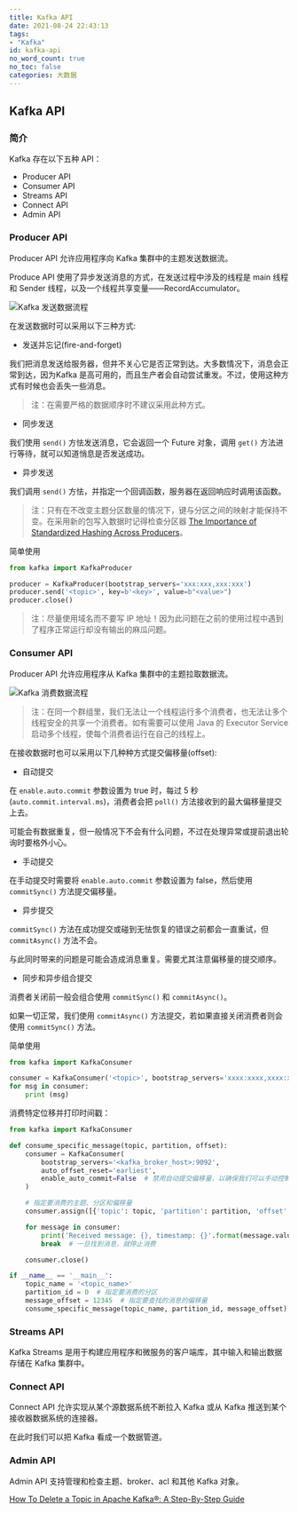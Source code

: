 ```yaml
---
title: Kafka API
date: 2021-08-24 22:43:13
tags:
- "Kafka"
id: kafka-api
no_word_count: true
no_toc: false
categories: 大数据
---
```


## Kafka API

### 简介

Kafka 存在以下五种 API：

- Producer API
- Consumer API
- Streams API
- Connect API
- Admin API

### Producer API

Producer API 允许应用程序向 Kafka 集群中的主题发送数据流。

Produce API 使用了异步发送消息的方式，在发送过程中涉及的线程是 main 线程和 Sender 线程，以及一个线程共享变量——RecordAccumulator。

![Kafka 发送数据流程](https://i.loli.net/2021/08/24/YgBIm7HbrFNcvPp.png)

在发送数据时可以采用以下三种方式:

- 发送并忘记(fire-and-forget)

我们把消息发送给服务器，但井不关心它是否正常到达。大多数情况下，消息会正常到达，因为Kafka 是高可用的，而且生产者会自动尝试重发。不过，使用这种方式有时候也会丢失一些消息。

> 注：在需要严格的数据顺序时不建议采用此种方式。

- 同步发送

我们使用 `send()` 方怯发送消息，它会返回一个 Future 对象，调用 `get()` 方法进行等待，就可以知道悄息是否发送成功。

- 异步发送

我们调用 `send()` 方怯，并指定一个回调函数，服务器在返回响应时调用该函数。

> 注：只有在不改变主题分区数量的情况下，键与分区之间的映射才能保持不变。在采用新的包写入数据时记得检查分区器 [The Importance of Standardized Hashing Across Producers](https://www.confluent.io/blog/standardized-hashing-across-java-and-non-java-producers/)。

简单使用

```python
from kafka import KafkaProducer

producer = KafkaProducer(bootstrap_servers='xxx:xxx,xxx:xxx')
producer.send('<topic>', key=b'<key>', value=b"<value>")
producer.close()
```

> 注：尽量使用域名而不要写 IP 地址！因为此问题在之前的使用过程中遇到了程序正常运行却没有输出的麻瓜问题。

### Consumer API

Producer API 允许应用程序从 Kafka 集群中的主题拉取数据流。

![Kafka 消费数据流程](https://i.loli.net/2021/08/25/lp5OYrdqkW6vBNa.png)

> 注：在同一个群组里，我们无法让一个线程运行多个消费者，也无法让多个线程安全的共享一个消费者。如有需要可以使用 Java 的 Executor Service 启动多个线程，使每个消费者运行在自己的线程上。

在接收数据时也可以采用以下几种种方式提交偏移量(offset):

- 自动提交

在 `enable.auto.commit` 参数设置为 true 时，每过 5 秒(`auto.commit.interval.ms`)，消费者会把 `poll()` 方法接收到的最大偏移量提交上去。

可能会有数据重复，但一般情况下不会有什么问题，不过在处理异常或提前退出轮询时要格外小心。

- 手动提交

在手动提交时需要将 `enable.auto.commit` 参数设置为 false，然后使用 `commitSync()` 方法提交偏移量。

- 异步提交

`commitSync()` 方法在成功提交或碰到无怯恢复的错误之前都会一直重试，但 `commitAsync()` 方法不会。

与此同时带来的问题是可能会造成消息重复。需要尤其注意偏移量的提交顺序。

- 同步和异步组合提交

消费者关闭前一般会组合使用 `commitSync()` 和 `commitAsync()`。

如果一切正常，我们使用 `commitAsync()` 方法提交，若如果直接关闭消费者则会使用 `commitSync()` 方法。

简单使用

```python
from kafka import KafkaConsumer

consumer = KafkaConsumer('<topic>', bootstrap_servers='xxxx:xxxx,xxxx:xxxx', group_id='<group>')
for msg in consumer:
    print (msg)
```

消费特定位移并打印时间戳：

```python
from kafka import KafkaConsumer

def consume_specific_message(topic, partition, offset):
    consumer = KafkaConsumer(
        bootstrap_servers='<kafka_broker_host>:9092',
        auto_offset_reset='earliest',
        enable_auto_commit=False  # 禁用自动提交偏移量，以确保我们可以手动控制偏移量的位置
    )

    # 指定要消费的主题、分区和偏移量
    consumer.assign([{'topic': topic, 'partition': partition, 'offset': offset}])

    for message in consumer:
        print('Received message: {}, timestamp: {}'.format(message.value.decode('utf-8'), message.timestamp))
        break  # 一旦找到消息，就停止消费

    consumer.close()

if __name__ == '__main__':
    topic_name = '<topic_name>'
    partition_id = 0  # 指定要消费的分区
    message_offset = 12345  # 指定要查找的消息的偏移量
    consume_specific_message(topic_name, partition_id, message_offset)
```

### Streams API

Kafka Streams 是用于构建应用程序和微服务的客户端库，其中输入和输出数据存储在 Kafka 集群中。

### Connect API

Connect API 允许实现从某个源数据系统不断拉入 Kafka 或从 Kafka 推送到某个接收器数据系统的连接器。

在此时我们可以把 Kafka 看成一个数据管道。

### Admin API

Admin API 支持管理和检查主题、broker、acl 和其他 Kafka 对象。

[How To Delete a Topic in Apache Kafka®: A Step-By-Step Guide](https://www.confluent.io/blog/delete-kafka-topic/)